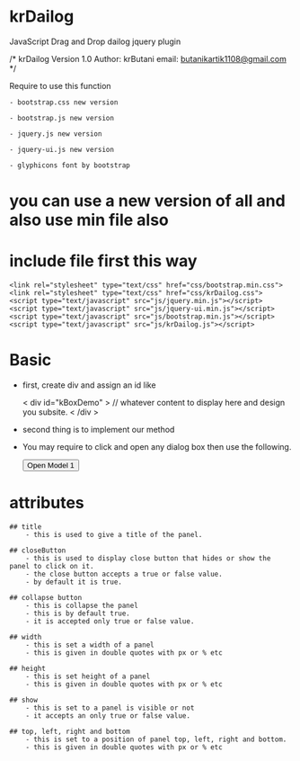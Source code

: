 # krDailog

JavaScript Drag and Drop dailog jquery plugin


/*
    krDailog Version 1.0
    Author: krButani
    email: butanikartik1108@gmail.com
*/


Require to use this function

    - bootstrap.css new version
    
    - bootstrap.js new version
    
    - jquery.js new version
    
    - jquery-ui.js new version
    
    - glyphicons font by bootstrap
    

# you can use a new version of all and also use min file also

# include file first this way

    <link rel="stylesheet" type="text/css" href="css/bootstrap.min.css">
    <link rel="stylesheet" type="text/css" href="css/krDailog.css">
    <script type="text/javascript" src="js/jquery.min.js"></script>
    <script type="text/javascript" src="js/jquery-ui.min.js"></script>
    <script type="text/javascript" src="js/bootstrap.min.js"></script>
    <script type="text/javascript" src="js/krDailog.js"></script>

# Basic

 - first, create div and assign an id like
 
    < div id="kBoxDemo" >
        // whatever content to display here and design you subsite.
    < /div >

 - second thing is to implement our method
    <script>
    
        $(document).ready(function(){
        
            $('#kBoxDemo').kBox({
            
                            title: "kartik", // to give the title
                            
                            closeButton: true,
                            
                        });
                        
        });
        
    </script>

 - You may require to click and open any dialog box then use the following.

     <input type="button" name="kbtn" id="kbtn" value="Open Model 1" />
     
     <script>
    
         $(document).ready(function(){
         
                    $('#kBoxDemo').kBox({
                    
                                    title: "kartik", // to give the title
                                    
                                    closeButton: true,
                                    
                                    show: false,
                                    
                    });

                    $('#kbtn').click(function(){
                    
                        $('#kBoxDemo').kBox({open:true}); / / this is also use to close the pannel and re open it.
                        
                    });
                    
         });
     </script>

# attributes

    ## title
        - this is used to give a title of the panel.

    ## closeButton
        - this is used to display close button that hides or show the panel to click on it.
        - the close button accepts a true or false value.
        - by default it is true.

    ## collapse button
        - this is collapse the panel
        - this is by default true.
        - it is accepted only true or false value.

    ## width
        - this is set a width of a panel
        - this is given in double quotes with px or % etc

    ## height
        - this is set height of a panel
        - this is given in double quotes with px or % etc

    ## show
        - this is set to a panel is visible or not
        - it accepts an only true or false value.

    ## top, left, right and bottom
        - this is set to a position of panel top, left, right and bottom.
        - this is given in double quotes with px or % etc


